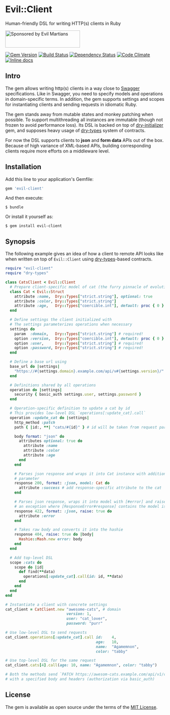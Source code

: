 # Evil::Client

Human-friendly DSL for writing HTTP(s) clients in Ruby

<a href="https://evilmartians.com/">
<img src="https://evilmartians.com/badges/sponsored-by-evil-martians.svg" alt="Sponsored by Evil Martians" width="236" height="54"></a>

[![Gem Version][gem-badger]][gem]
[![Build Status][travis-badger]][travis]
[![Dependency Status][gemnasium-badger]][gemnasium]
[![Code Climate][codeclimate-badger]][codeclimate]
[![Inline docs][inch-badger]][inch]

## Intro

The gem allows writing http(s) clients in a way close to [Swagger][swagger] specifications. Like in Swagger, you need to specify models and operations in domain-specific terms. In addition, the gem supports settings and scopes for instantiating clients and sending requests in idiomatic Ruby.

The gem stands away from mutable states and monkey patching when possible. To support multithreading all instances are immutable (though not frozen to avoid performance loss). Its DSL is backed on top of [dry-initializer][dry-initializer] gem, and supposes heavy usage of [dry-types][dry-types] system of contracts.

For now the DSL supports clients to **json** and **form data** APIs out of the box. Because of high variance of XML-based APIs, building corresponding clients require more efforts on a middleware level.

[swagger]: http://swagger.io
[dry-initializer]: http://dry-rb.org/gems/dry-initializer
[dry-types]: http://dry-rb.org/gems/dry-types

## Installation

Add this line to your application's Gemfile:

```ruby
gem 'evil-client'
```

And then execute:

```shell
$ bundle
```

Or install it yourself as:

```shell
$ gem install evil-client
```

## Synopsis

The following example gives an idea of how a client to remote API looks like when written on top of `Evil::Client` using [dry-types][dry-types]-based contracts.

```ruby
require "evil-client"
require "dry-types"

class CatsClient < Evil::Client
  # Prepare client-specific model of cat (the furry pinnacle of evolution)
  class Cat < Evil::Struct
    attribute :name,  Dry::Types["strict.string"], optional: true
    attribute :color, Dry::Types["strict.string"]
    attribute :age,   Dry::Types["coercible.int"], default: proc { 0 }
  end

  # Define settings the client initialized with
  # The settings parameterizes operations when necessary
  settings do
    param  :domain,   Dry::Types["strict.string"] # required!
    option :version,  Dry::Types["coercible.int"], default: proc { 0 }
    option :user,     Dry::Types["strict.string"] # required!
    option :password, Dry::Types["strict.string"] # required!
  end

  # Define a base url using
  base_url do |settings|
    "https://#{settings.domain}.example.com/api/v#{settings.version}/"
  end

  # Definitions shared by all operations
  operation do |settings|
    security { basic_auth settings.user, settings.password }
  end

  # Operation-specific definition to update a cat by id
  # This provides low-level DSL `operations[:update_cat].call`
  operation :update_cat do |settings|
    http_method :patch
    path { |id:, **| "cats/#{id}" } # id will be taken from request parameters

    body format: "json" do
      attributes optional: true do
        attribute :name
        attribute :color
        attribute :age
      end
    end

    # Parses json response and wraps it into Cat instance with additional
    # parameter
    response 200, format: :json, model: Cat do
      attribute :success # add response-specific attribute to the cat
    end

    # Parses json response, wraps it into model with [#error] and raises
    # an exception where [ResponseError#response] contains the model istance
    response 422, format: :json, raise: true do
      attribute :error
    end

    # Takes raw body and converts it into the hashie
    response 404, raise: true do |body|
      Hashie::Mash.new error: body
    end
  end

  # Add top-level DSL
  scope :cats do
    scope do |id|
      def find(**data)
        operations[:update_cat].call(id: id, **data)
      end
    end
  end
end

# Instantiate a client with concrete settings
cat_client = CatClient.new "awesome-cats", # domain
                           version: 1,
                           user: "cat_lover",
                           password: "purr"

# Use low-level DSL to send requests
cat_client.operations[:update_cat].call id:    4,
                                        age:   10,
                                        name:  "Agamemnon",
                                        color: "tabby"

# Use top-level DSL for the same request
cat_client.cats[4].call(age: 10, name: "Agamemnon", color: "tabby")

# Both the methods send `PATCH https://awesom-cats.example.com/api/v1/cats/7`
# with a specified body and headers (authorization via basic_auth)
```

## License

The gem is available as open source under the terms of the [MIT License](http://opensource.org/licenses/MIT).

[codeclimate-badger]: https://img.shields.io/codeclimate/github/evilmartians/evil-client.svg?style=flat
[codeclimate]: https://codeclimate.com/github/evilmartians/evil-client
[gem-badger]: https://img.shields.io/gem/v/evil-client.svg?style=flat
[gem]: https://rubygems.org/gems/evil-client
[gemnasium-badger]: https://img.shields.io/gemnasium/evilmartians/evil-client.svg?style=flat
[gemnasium]: https://gemnasium.com/evilmartians/evil-client
[inch-badger]: http://inch-ci.org/github/evilmartians/evil-client.svg
[inch]: https://inch-ci.org/github/evilmartians/evil-client
[travis-badger]: https://img.shields.io/travis/evilmartians/evil-client/master.svg?style=flat
[travis]: https://travis-ci.org/evilmartians/evil-client
